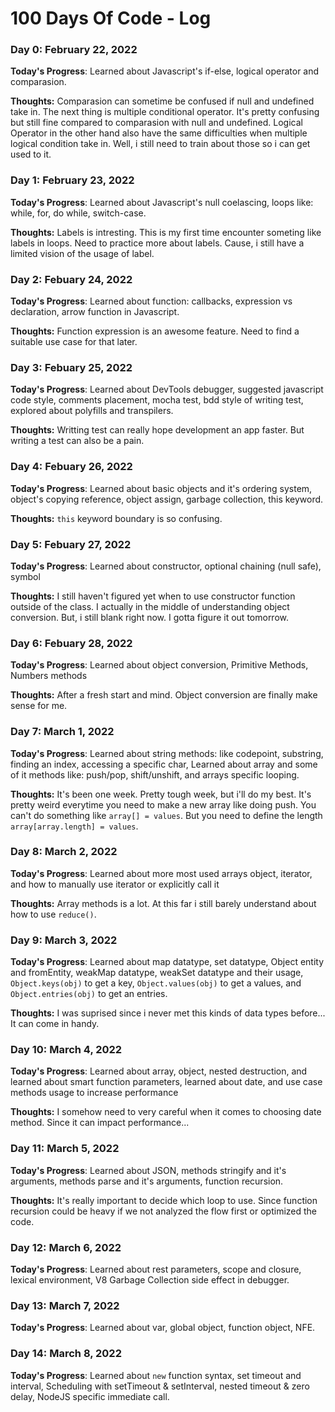 # 100 Days Of Code - Log

### Day 0: February 22, 2022

**Today's Progress**: Learned about Javascript's if-else, logical operator and comparasion.

**Thoughts:** Comparasion can sometime be confused if null and undefined take in. The next thing is multiple conditional operator. It's pretty confusing but still fine compared
to comparasion with null and undefined. Logical Operator in the other hand also have the same difficulties when multiple logical condition take in. Well, i still need to train
about those so i can get used to it.

<!-- **Link to work:** [Calculator App](http://www.example.com) -->

### Day 1: February 23, 2022

**Today's Progress**: Learned about Javascript's null coelascing, loops like: while, for, do while, switch-case.

**Thoughts:** Labels is intresting. This is my first time encounter someting like labels in loops. Need to practice more about labels. Cause, i still have a limited vision of
the usage of label.

### Day 2: Febuary 24, 2022

**Today's Progress**: Learned about function: callbacks, expression vs declaration, arrow function in Javascript.

**Thoughts:** Function expression is an awesome feature. Need to find a suitable use case for that later.

### Day 3: Febuary 25, 2022

**Today's Progress**: Learned about DevTools debugger, suggested javascript code style, comments placement, mocha test, bdd style of writing test,
explored about polyfills and transpilers.

**Thoughts:** Writting test can really hope development an app faster. But writing a test can also be a pain.

### Day 4: Febuary 26, 2022

**Today's Progress**: Learned about basic objects and it's ordering system, object's copying reference, object assign, garbage collection, this keyword.

**Thoughts:** `this` keyword boundary is so confusing.

### Day 5: Febuary 27, 2022

**Today's Progress**: Learned about constructor, optional chaining (null safe), symbol

**Thoughts:** I still haven't figured yet when to use constructor function outside of the class. I actually in the middle of understanding object conversion. But, i still blank
right now. I gotta figure it out tomorrow.

### Day 6: Febuary 28, 2022

**Today's Progress**: Learned about object conversion, Primitive Methods, Numbers methods

**Thoughts:** After a fresh start and mind. Object conversion are finally make sense for me.

### Day 7: March 1, 2022

**Today's Progress**: Learned about string methods: like codepoint, substring, finding an index, accessing a specific char, Learned about array and some of it methods like:
push/pop, shift/unshift, and arrays specific looping.

**Thoughts:** It's been one week. Pretty tough week, but i'll do my best. It's pretty weird everytime you need to make a new array like doing push. You can't do something like
`array[] = values`. But you need to define the length `array[array.length] = values`.

### Day 8: March 2, 2022

**Today's Progress**: Learned about more most used arrays object, iterator, and how to manually use iterator or explicitly call it

**Thoughts:** Array methods is a lot. At this far i still barely understand about how to use `reduce()`.

### Day 9: March 3, 2022

**Today's Progress**: Learned about map datatype, set datatype, Object entity and fromEntity, weakMap datatype, weakSet datatype and their usage, `Object.keys(obj)` to get a
key, `Object.values(obj)` to get a values, and `Object.entries(obj)` to get an entries.

**Thoughts:** I was suprised since i never met this kinds of data types before... It can come in handy.

### Day 10: March 4, 2022

**Today's Progress**: Learned about array, object, nested destruction, and learned about smart function parameters, learned about date, and use case methods usage to increase
performance

**Thoughts:** I somehow need to very careful when it comes to choosing date method. Since it can impact performance...

### Day 11: March 5, 2022

**Today's Progress**: Learned about JSON, methods stringify and it's arguments, methods parse and it's arguments, function recursion.

**Thoughts:** It's really important to decide which loop to use. Since function recursion could be heavy if we not analyzed the flow first or optimized the code.

### Day 12: March 6, 2022

**Today's Progress**: Learned about rest parameters, scope and closure, lexical environment, V8 Garbage Collection side effect in debugger.

### Day 13: March 7, 2022

**Today's Progress**: Learned about var, global object, function object, NFE.

### Day 14: March 8, 2022

**Today's Progress**: Learned about `new` function syntax, set timeout and interval, Scheduling with setTimeout & setInterval, nested timeout & zero delay, NodeJS specific
immediate call.



